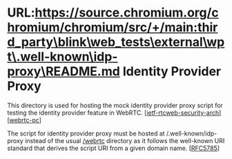 URL:https://source.chromium.org/chromium/chromium/src/+/main:third_party\blink\web_tests\external\wpt\.well-known\idp-proxy\README.md
Identity Provider Proxy
=======================

This directory is used for hosting the mock identity provider proxy script
for testing the identity provider feature in WebRTC.
[[ietf-rtcweb-security-arch](https://tools.ietf.org/html/draft-ietf-rtcweb-security-arch-12#section-5.6.5)]
[[webrtc-pc](https://w3c.github.io/webrtc-pc/#sec.identity-proxy)]

The script for identity provider proxy must be hosted at /.well-known/idp-proxy
instead of the usual [/webrtc](../../webrtc) directory as it follows the
well-known URI standard that derives the script URI from a given domain name.
[[RFC5785](https://tools.ietf.org/html/rfc5785)]
